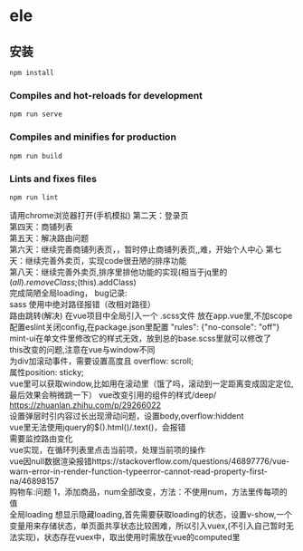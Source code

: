 # ele

## 安装
```
npm install
```

### Compiles and hot-reloads for development
```
npm run serve
```

### Compiles and minifies for production
```
npm run build
```

### Lints and fixes files
```
npm run lint
```
请用chrome浏览器打开(手机模拟)
第二天：登录页  
第四天：商铺列表  
第五天：解决路由问题  
第六天：继续完善商铺列表页，，暂时停止商铺列表页,,难，开始个人中心
第七天：继续完善外卖页，实现code很丑陋的排序功能  
第八天：继续完善外卖页,排序里排他功能的实现(相当于jq里的$(all).removeClass;$(this).addClass)  
完成简陋全局loading，
bug记录:   
sass 使用中绝对路径报错（改相对路径）  
路由跳转(解决)
在vue项目中全局引入一个 .scss文件 放在app.vue里,不加scope  
配置eslint关闭config,在package.json里配置 
"rules": {"no-console": "off"}  
mint-ui在单文件里修改它的样式无效，放到总的base.scss里就可以修改了  
this改变的问题,注意在vue与window不同  
为div加滚动事件，需要设置高度且 overflow: scroll;  
属性position: sticky;  
vue里可以获取window,比如用在滚动里（饿了吗，滚动到一定距离变成固定定位,最后效果会稍微跳一下）
   vue改变引用的组件的样式/deep/ https://zhuanlan.zhihu.com/p/29266022  
   设置弹层时引内容过长出现滑动问题，设置body,overflow:hiddent  
     vue里无法使用jquery的$().html()/.text()，会报错  
需要监控路由变化   
vue实现，在循环列表里点击当前项，处理当前项的操作  
vue因null数据渲染报错https://stackoverflow.com/questions/46897776/vue-warn-error-in-render-function-typeerror-cannot-read-property-first-na/46898157  
购物车:问题 1，添加商品，num全部改变，方法：不使用num，方法里传每项的值   
全局loading 想显示隐藏loading,首先需要获取loading的状态，设置v-show,一个变量用来存储状态，单页面共享状态比较困难，所以引入vuex,(不引入自己暂时无法实现)，状态存在vuex中，取出使用时需放在vue的computed里

